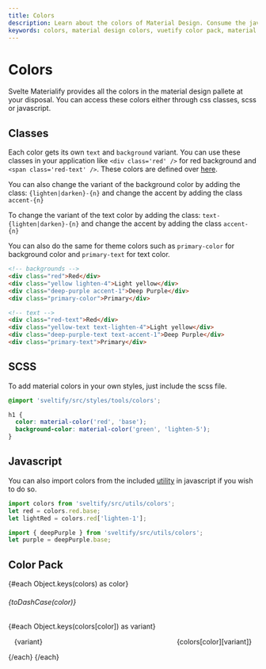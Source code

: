 ```yaml
---
title: Colors
description: Learn about the colors of Material Design. Consume the javascript color pack directly in your application.
keywords: colors, material design colors, vuetify color pack, material color classes
---
```


<script>
  import {Row, Col} from 'sveltify/src';
  import colors from 'sveltify/src/utils/colors';
  function pickTextColor(bgColor) {
    var color = (bgColor.charAt(0) === '#') ? bgColor.substring(1, 7) : bgColor;
    var r = parseInt(color.substring(0, 2), 16); // hexToR
    var g = parseInt(color.substring(2, 4), 16); // hexToG
    var b = parseInt(color.substring(4, 6), 16); // hexToB
    return (((r * 0.299) + (g * 0.587) + (b * 0.114)) > 186) ? 'black-text' : 'white-text';
  }
  function toDashCase(str) {
    return str.replace(/[A-Z]/, (match) => '-' + match.toLowerCase())
  }
</script>

<style>
  .color-block {
    padding: 14px 12px;
    display: flex;
    justify-content: space-between;
    font-size: 14px;
  }
</style>

# Colors

Svelte Materialify provides all the colors in the material design pallete at your disposal. You can access these colors either through css classes, scss or javascript.

## Classes

Each color gets its own `text` and `background` variant. You can use these classes in your application like `<div class='red' />` for red background and `<span class='red-text' />`. These colors are defined over [here](https://github.com/TheComputerM/sveltify/blob/master/packages/sveltify/src/styles/tools/_colors.scss).

You can also change the variant of the background color by adding the class: `{lighten|darken}-{n}` and change the accent by adding the class `accent-{n}`

To change the variant of the text color by adding the class: `text-{lighten|darken}-{n}` and change the accent by adding the class `accent-{n}`

You can also do the same for theme colors such as `primary-color` for background color and `primary-text` for text color.

```html
<!-- backgrounds -->
<div class="red">Red</div>
<div class="yellow lighten-4">Light yellow</div>
<div class="deep-purple accent-1">Deep Purple</div>
<div class="primary-color">Primary</div>

<!-- text -->
<div class="red-text">Red</div>
<div class="yellow-text text-lighten-4">Light yellow</div>
<div class="deep-purple-text text-accent-1">Deep Purple</div>
<div class="primary-text">Primary</div>
```

## SCSS

To add material colors in your own styles, just include the scss file.

```scss
@import 'sveltify/src/styles/tools/colors';

h1 {
  color: material-color('red', 'base');
  background-color: material-color('green', 'lighten-5');
}
```

## Javascript

You can also import colors from the included [utility](https://github.com/TheComputerM/sveltify/blob/master/packages/sveltify/src/utils/colors.js) in javascript if you wish to do so.

```js
import colors from 'sveltify/src/utils/colors';
let red = colors.red.base;
let lightRed = colors.red['lighten-1'];

import { deepPurple } from 'sveltify/src/utils/colors';
let purple = deepPurple.base;
```

## Color Pack

<Row>
  {#each Object.keys(colors) as color}
    <Col cols=12 sm=12 md=4>
      <h6 class="mt-4 mb-2 text-h5">{toDashCase(color)}</h6>
      {#each Object.keys(colors[color]) as variant}
        <div class="{toDashCase(color)} {variant} color-block {pickTextColor(colors[color][variant])}">
          <span>{variant}</span>
          <span>{colors[color][variant]}</span>
        </div>
      {/each}
    </Col>
  {/each}
</Row>
